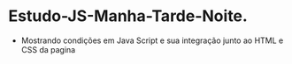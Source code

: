 # Estudo-JS-Manha-Tarde-Noite.
 * Mostrando condições em Java Script e sua integração junto ao HTML e CSS da pagina 
 
